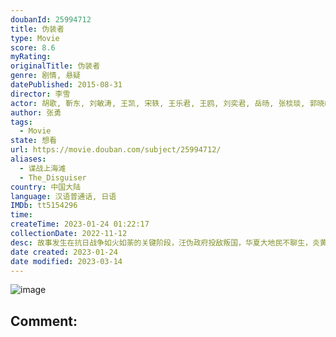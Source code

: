 ```yaml
---
doubanId: 25994712
title: 伪装者
type: Movie
score: 8.6
myRating: 
originalTitle: 伪装者
genre: 剧情, 悬疑
datePublished: 2015-08-31
director: 李雪
actor: 胡歌, 靳东, 刘敏涛, 王凯, 宋轶, 王乐君, 王鸥, 刘奕君, 岳旸, 张棪琰, 郭晓峰, 松峰莉璃, 王铮, 高鑫, 郭虹, 平田康之, 朱梦瑶, 孙梦佳, 孙晨, 冯晖, 松浦敬之, 刘陆, 高正, 曲浩天, 冯千, 姚力烨, 王宏, 谢承颖, 史晓僮, 毕英杰, 柳洋, 桑茗胜, 王海龙, 郭彤彤, 臧晋, 孙征宇, 张巨明, 叶恺文, 李世荣, 张晓谦, 范哲琛, 金雁, 宝木中阳, 白雪岑, 吴昊宸, 徐佳琦
author: 张勇
tags:
  - Movie
state: 想看
url: https://movie.douban.com/subject/25994712/
aliases:
  - 谍战上海滩
  - The_Disguiser
country: 中国大陆
language: 汉语普通话, 日语
IMDb: tt5154296
time: 
createTime: 2023-01-24 01:22:17
collectionDate: 2022-11-12
desc: 故事发生在抗日战争如火如荼的关键阶段，汪伪政府投敌叛国，华夏大地民不聊生，炎黄子孙的命运危在旦夕。上海明氏企业的董事长明镜（刘敏涛饰）胸怀赤诚，暗中资助中国共产党。她的弟弟明楼（靳东饰）则在军统担...
date created: 2023-01-24
date modified: 2023-03-14
---
```


![image](p2221539583.jpg)

Comment:
---
